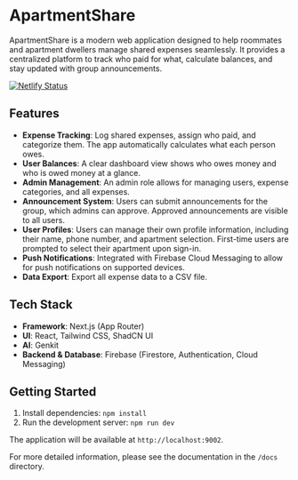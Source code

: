 # ApartmentShare

ApartmentShare is a modern web application designed to help roommates and apartment dwellers manage shared expenses seamlessly. It provides a centralized platform to track who paid for what, calculate balances, and stay updated with group announcements.

[![Netlify Status](https://api.netlify.com/api/v1/badges/81d761ff-9a71-4099-b92b-52ada05f2198/deploy-status)](https://app.netlify.com/projects/apartment-share/deploys)

## Features

- **Expense Tracking**: Log shared expenses, assign who paid, and categorize them. The app automatically calculates what each person owes.
- **User Balances**: A clear dashboard view shows who owes money and who is owed money at a glance.
- **Admin Management**: An admin role allows for managing users, expense categories, and all expenses.
- **Announcement System**: Users can submit announcements for the group, which admins can approve. Approved announcements are visible to all users.
- **User Profiles**: Users can manage their own profile information, including their name, phone number, and apartment selection. First-time users are prompted to select their apartment upon sign-in.
- **Push Notifications**: Integrated with Firebase Cloud Messaging to allow for push notifications on supported devices.
- **Data Export**: Export all expense data to a CSV file.

## Tech Stack

- **Framework**: Next.js (App Router)
- **UI**: React, Tailwind CSS, ShadCN UI
- **AI**: Genkit
- **Backend & Database**: Firebase (Firestore, Authentication, Cloud Messaging)

## Getting Started

1.  Install dependencies: `npm install`
2.  Run the development server: `npm run dev`

The application will be available at `http://localhost:9002`.

For more detailed information, please see the documentation in the `/docs` directory.
